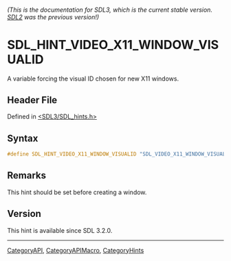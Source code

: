 ###### (This is the documentation for SDL3, which is the current stable version. [SDL2](https://wiki.libsdl.org/SDL2/) was the previous version!)
# SDL_HINT_VIDEO_X11_WINDOW_VISUALID

A variable forcing the visual ID chosen for new X11 windows.

## Header File

Defined in [<SDL3/SDL_hints.h>](https://github.com/libsdl-org/SDL/blob/main/include/SDL3/SDL_hints.h)

## Syntax

```c
#define SDL_HINT_VIDEO_X11_WINDOW_VISUALID "SDL_VIDEO_X11_WINDOW_VISUALID"
```

## Remarks

This hint should be set before creating a window.

## Version

This hint is available since SDL 3.2.0.

----
[CategoryAPI](CategoryAPI), [CategoryAPIMacro](CategoryAPIMacro), [CategoryHints](CategoryHints)

